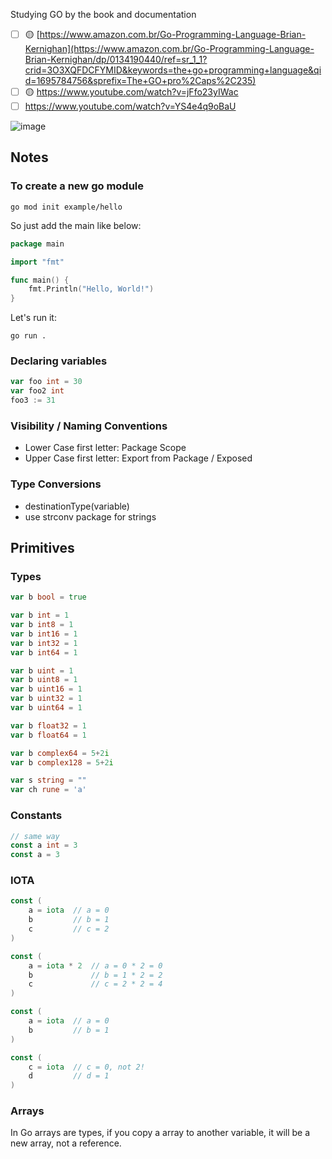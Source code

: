 Studying GO by the book and documentation

- [ ] 🟡 [https://www.amazon.com.br/Go-Programming-Language-Brian-Kernighan](https://www.amazon.com.br/Go-Programming-Language-Brian-Kernighan/dp/0134190440/ref=sr_1_1?crid=3O3XQFDCFYMID&keywords=the+go+programming+language&qid=1695784756&sprefix=The+GO+pro%2Caps%2C235)
- [ ] 🟡 https://www.youtube.com/watch?v=jFfo23yIWac
- [ ] https://www.youtube.com/watch?v=YS4e4q9oBaU

![image](https://github.com/wilsonneto-dev/The_Go_Programming_Language_Notes/assets/20674439/83878282-193a-4f89-b15e-9ff2a82bbbf0)

## Notes

### To create a new go module

````shell
go mod init example/hello
````
So just add the main like below:
````go
package main

import "fmt"

func main() {
    fmt.Println("Hello, World!")
}
````

Let's run it:
````shell
go run .
````

### Declaring variables

````go
var foo int = 30
var foo2 int
foo3 := 31
````

### Visibility / Naming Conventions

- Lower Case first letter: Package Scope
- Upper Case first letter: Export from Package / Exposed

### Type Conversions

- destinationType(variable)
- use strconv package for strings

## Primitives

### Types

````go
var b bool = true

var b int = 1
var b int8 = 1
var b int16 = 1
var b int32 = 1
var b int64 = 1

var b uint = 1
var b uint8 = 1
var b uint16 = 1
var b uint32 = 1
var b uint64 = 1

var b float32 = 1
var b float64 = 1

var b complex64 = 5+2i
var b complex128 = 5+2i

var s string = ""
var ch rune = 'a'
````

### Constants

````go
// same way
const a int = 3
const a = 3
````

### IOTA

````go
const (
    a = iota  // a = 0
    b         // b = 1
    c         // c = 2
)

const (
    a = iota * 2  // a = 0 * 2 = 0
    b             // b = 1 * 2 = 2
    c             // c = 2 * 2 = 4
)

const (
    a = iota  // a = 0
    b         // b = 1
)

const (
    c = iota  // c = 0, not 2!
    d         // d = 1
)

````

### Arrays

In Go arrays are types, if you copy a array to another variable, it will be a new array, not a reference.

````go
````
